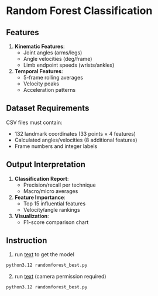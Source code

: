 # Random Forest Classification

## Features

1. **Kinematic Features**:
   - Joint angles (arms/legs)
   - Angle velocities (deg/frame)
   - Limb endpoint speeds (wrists/ankles)
2. **Temporal Features**:
   - 5-frame rolling averages
   - Velocity peaks
   - Acceleration patterns

## Dataset Requirements

CSV files must contain:

- 132 landmark coordinates (33 points × 4 features)
- Calculated angles/velocities (8 additional features)
- Frame numbers and integer labels

## Output Interpretation

1. **Classification Report**:
   - Precision/recall per technique
   - Macro/micro averages
2. **Feature Importance**:
   - Top 15 influential features
   - Velocity/angle rankings
3. **Visualization**:
   - F1-score comparison chart

## Instruction

1. run [text](randomforest_best.py) to get the model

```bash
python3.12 randomforest_best.py
```

2. run [text](real_time_detection) (camera permission required)

```bash
python3.12 randomforest_best.py
```
